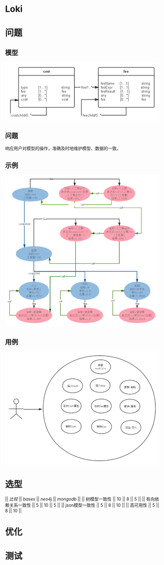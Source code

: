 Loki
====
# 问题
## 模型
![问题模型](doc/qm.png)
## 问题
响应用户对模型的操作，准确及时地维护模型、数据的一致。
## 示例
![](doc/qm2.png)
## 用例
![](doc/usecases.png)
# 选型
|| *比较* || *basex* || *neo4j* || *mongodb* ||
|| 树模型一致性 || 10 || 8 || 5 ||
|| 有向依赖关系一致性 || 5 || 10 || 5 ||
|| json模型一致性 || 5 || 8 || 10 ||
|| 高可用性 || 5 || 8 || 10 ||

# 优化

# 测试

